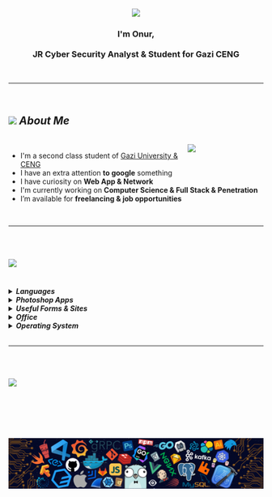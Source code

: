 <h3 align="center"><img src="https://media.giphy.com/media/fLyd6CqqvNtdu1yCQA/giphy.gif" width="250px"> <br><br>
I'm Onur, <br><br> JR Cyber Security Analyst & Student for Gazi CENG </h3>
<br>
<hr>
<br>
<h2><img src="https://media.giphy.com/media/HvekzBaREHxlEwvlOS/giphy.gif" width="45px"><i> About Me </i></h2>
<br>
<img src="https://media.giphy.com/media/l0iVAuEtPF5KRbqmvd/giphy.gif" align="right" width="150px">
<ul>
  <li>I'm a second class student of <a href="https://mf-bm.gazi.edu.tr/">Gazi University & CENG</a> </li>
  <li>I have an extra attention <b>to google</b> something </li>
  <li>I have curiosity on <strong>Web App & Network</strong> </li>
  <li>I'm currently working on <b>Computer Science & Full Stack & Penetration </b> </li>
  <li>I’m available for <b>freelancing & job opportunities</b> </li>
</ul>
<br>
<hr>
<br>
<h2><img src="https://media.giphy.com/media/qPTyrrtmmjbjZtmSJG/giphy.gif" width="125"></h2><br>
<details><summary><b><i>Languages</i></b></summary>
  <br>
  <p>
    
  ![C](https://img.shields.io/badge/c-%2300599C.svg?style=for-the-badge&logo=c&logoColor=white)
  ![C#](https://img.shields.io/badge/c%23-%23239120.svg?style=for-the-badge&logo=c-sharp&logoColor=white)
  ![HTML5](https://img.shields.io/badge/html5-%23E34F26.svg?style=for-the-badge&logo=html5&logoColor=white)
  ![CSS](https://img.shields.io/badge/css3-%231572B6.svg?style=for-the-badge&logo=css3&logoColor=white)
  ![Java](https://img.shields.io/badge/java-%23ED8B00.svg?style=for-the-badge&logo=java&logoColor=white)
  ![Python](https://img.shields.io/badge/python-3670A0?style=for-the-badge&logo=python&logoColor=ffdd54)
  
    
  </p>
  <br>
</details>

<details><summary><b><i>Photoshop Apps</i></b></summary>
  <br>
  <p>
    
  ![Canva](https://img.shields.io/badge/Canva-%2300C4CC.svg?style=for-the-badge&logo=Canva&logoColor=white)
  ![Sketch](https://img.shields.io/badge/Sketch-FFB387?style=for-the-badge&logo=sketch&logoColor=black)
  
  </p>
  <br>
</details>

<details><summary><b><i>Useful Forms & Sites</i></b></summary>
  <br>
  <p>
    
  ![Stack Overflow](https://img.shields.io/badge/-Stackoverflow-FE7A16?style=for-the-badge&logo=stack-overflow&logoColor=white)
  ![Reddit](https://img.shields.io/badge/Reddit-%23FF4500.svg?style=for-the-badge&logo=Reddit&logoColor=white)
  ![Hackerrank](https://img.shields.io/badge/-Hackerrank-2EC866?style=for-the-badge&logo=HackerRank&logoColor=white)
  ![Codecademy](https://img.shields.io/badge/Codecademy-FFF0E5?style=for-the-badge&logo=codecademy&logoColor=1F243A)
  ![FreeCodeCamp](https://img.shields.io/badge/Freecodecamp-%23123.svg?&style=for-the-badge&logo=freecodecamp&logoColor=green)
  ![GeeksForGeeks](https://img.shields.io/badge/GeeksforGeeks-gray?style=for-the-badge&logo=geeksforgeeks&logoColor=35914c)
  ![Udemy](https://img.shields.io/badge/Udemy-A435F0?style=for-the-badge&logo=Udemy&logoColor=white)
  
    
  </p>
  <br>
</details>

<details><summary><b><i>Office</i></b></summary>
  <br>
  <p>
    
  ![Microsoft Access](https://img.shields.io/badge/Microsoft_Access-A4373A?style=for-the-badge&logo=microsoft-access&logoColor=white)
  ![Microsoft Excel](https://img.shields.io/badge/Microsoft_Excel-217346?style=for-the-badge&logo=microsoft-excel&logoColor=white)
  ![Microsoft Office](https://img.shields.io/badge/Microsoft_Office-D83B01?style=for-the-badge&logo=microsoft-office&logoColor=white)
  ![Microsoft PowerPoint](https://img.shields.io/badge/Microsoft_PowerPoint-B7472A?style=for-the-badge&logo=microsoft-powerpoint&logoColor=white)
  ![Microsoft Word](https://img.shields.io/badge/Microsoft_Word-2B579A?style=for-the-badge&logo=microsoft-word&logoColor=white)
  
  </p>
  <br>
</details>

<details><summary><b><i>Operating System</i></b></summary>
  <br>
  <p>
    
  ![Kali](https://img.shields.io/badge/Kali-268BEE?style=for-the-badge&logo=kalilinux&logoColor=white)
  ![Linux](https://img.shields.io/badge/Linux-FCC624?style=for-the-badge&logo=linux&logoColor=black)
  ![Ubuntu](https://img.shields.io/badge/Ubuntu-E95420?style=for-the-badge&logo=ubuntu&logoColor=white)
  ![Windows](https://img.shields.io/badge/Windows-0078D6?style=for-the-badge&logo=windows&logoColor=white)
  
  </p>
  <br>
</details>

<br>
<hr>
<br>

<h2><img src="https://media.giphy.com/media/84l5QFD4NcSAchQt6x/giphy.gif" width="125"></h2><br>

<br><br>
<p><img src="https://raw.githubusercontent.com/KevinPatel04/KevinPatel04/master/header.png"></p>
